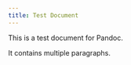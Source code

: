 ```yaml
---
title: Test Document
---
```


This is a test document for Pandoc.

It contains multiple paragraphs.
